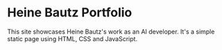 # Heine Bautz Portfolio

This site showcases Heine Bautz's work as an AI developer. It's a simple
static page using HTML, CSS and JavaScript.
